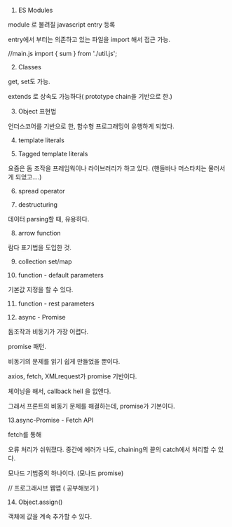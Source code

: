 1. ES Modules



module 로 불려질 javascript entry 등록



<!-- main.html -->
<script src="../js/main.js" type="module"></script>




entry에서 부터는 의존하고 있는 파일을 import 해서 접근 가능.

//main.js
import { sum } from './util.js';




2. Classes

get, set도 가능. 

extends 로 상속도 가능하다( prototype chain을 기반으로 한.)



3. Object 표현법

언더스코어를 기반으로 한, 함수형 프로그래밍이 유행하게 되었다.



4. template literals



5. Tagged template literals

요즘은 돔 조작을 프레임웍이나 라이브러리가 하고 있다. (핸들바나 머스타치는 물러서게 되었고....)

6. spread operator



7. destructuring

데이터 parsing할 때, 유용하다.



 8. arrow function

람다 표기법을 도입한 것.



9. collection set/map



10. function - default parameters

기본값 지정을 할 수 있다.



11. function - rest parameters



12. async - Promise

돔조작과 비동기가 가장 어렵다.



promise 패턴.

비동기의 문제를 읽기 쉽게 만들었을 뿐이다.

axios, fetch, XMLrequest가 promise 기반이다.

체이닝을 해서, callback hell 을 없앤다.

그래서 프론트의 비동기 문제를 해결하는데, promise가 기본이다.



13.async-Promise - Fetch API



fetch를 통해

오류 처리가 쉬워졌다. 중간에 에러가 나도, chaining의 끝의 catch에서 처리할 수 있다.



모나드 기법중의 하나이다. (모나드 promise)

// 프로그래시브 웹앱 ( 공부해보기 )



14. Object.assign()

객체에 값을 계속 추가할 수 있다.

